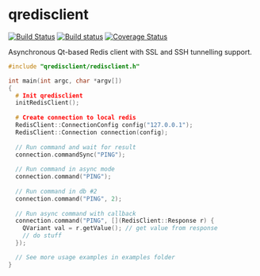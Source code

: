 # qredisclient

[![Build Status](https://travis-ci.org/uglide/qredisclient.svg)](https://travis-ci.org/uglide/qredisclient)
[![Build status](https://ci.appveyor.com/api/projects/status/2qtv3nsj16kkm621?svg=true)](https://ci.appveyor.com/project/uglide/qredisclient)
[![Coverage Status](https://coveralls.io/repos/uglide/qredisclient/badge.svg?branch=master&service=github)](https://coveralls.io/github/uglide/qredisclient?branch=master)

Asynchronous Qt-based Redis client with SSL and SSH tunnelling support.

```c++
#include "qredisclient/redisclient.h"

int main(int argc, char *argv[])
{
  # Init qredisclient
  initRedisClient();
  
  # Create connection to local redis
  RedisClient::ConnectionConfig config("127.0.0.1");
  RedisClient::Connection connection(config);
  
  // Run command and wait for result
  connection.commandSync("PING"); 
  
  // Run command in async mode
  connection.command("PING");
  
  // Run command in db #2
  connection.command("PING", 2); 
  
  // Run async command with callback
  connection.command("PING", [](RedisClient::Response r) { 
    QVariant val = r.getValue(); // get value from response
    // do stuff
  });

  // See more usage examples in examples folder
}

```
